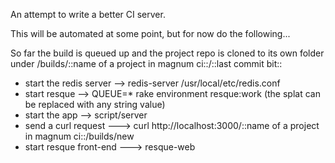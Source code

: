 An attempt to write a better CI server.

This will be automated at some point, but for now do the following...

So far the build is queued up and the project repo is cloned to its own folder under /builds/::name of a project in magnum ci::/::last commit bit::

* start the redis server --> redis-server /usr/local/etc/redis.conf
* start resque --> QUEUE=* rake environment resque:work (the splat can be replaced with any string value)
* start the app --> script/server
* send a curl request ---> curl http://localhost:3000/::name of a project in magnum ci::/builds/new
* start resque front-end ---> resque-web